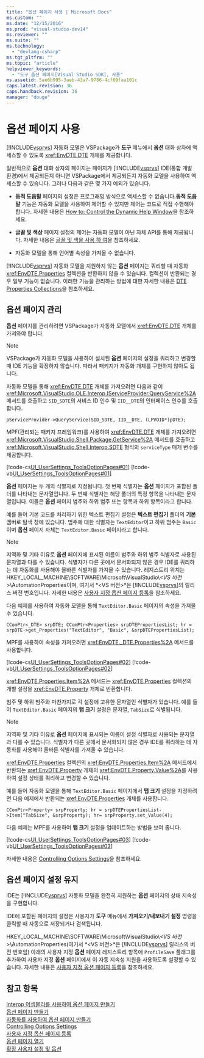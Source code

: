 ```yaml
---
title: "옵션 페이지 사용 | Microsoft Docs"
ms.custom: ""
ms.date: "12/15/2016"
ms.prod: "visual-studio-dev14"
ms.reviewer: ""
ms.suite: ""
ms.technology: 
  - "devlang-csharp"
ms.tgt_pltfrm: ""
ms.topic: "article"
helpviewer_keywords: 
  - "도구 옵션 페이지[Visual Studio SDK], 사용"
ms.assetid: 5ae6b995-3aeb-43a7-9786-4cf69faa101c
caps.latest.revision: 36
caps.handback.revision: 36
manager: "douge"
---
```

# 옵션 페이지 사용
[!INCLUDE[vsprvs](../code-quality/includes/vsprvs_md.md)] 자동화 모델은 VSPackage가 **도구** 메뉴에서 **옵션** 대화 상자에 액세스할 수 있도록 <xref:EnvDTE.DTE> 개체를 제공합니다.  
  
 일반적으로 **옵션** 대화 상자의 페이지는 페이지가 [!INCLUDE[vsprvs](../code-quality/includes/vsprvs_md.md)] IDE\(통합 개발 환경\)에서 제공되든지 아니면 VSPackage에서 제공되든지 자동화 모델을 사용하여 액세스할 수 있습니다. 그러나 다음과 같은 몇 가지 예외가 있습니다.  
  
-   **동적 도움말** 페이지의 설정은 프로그래밍 방식으로 액세스할 수 없습니다.**동적 도움말** 기능은 자동화 모델을 사용하여 제어할 수 있지만 제어는 코드로 직접 수행해야 합니다. 자세한 내용은 [How to: Control the Dynamic Help Window](http://msdn.microsoft.com/ko-kr/7f5777aa-c270-4058-a175-8ce8a4ed25eb)을 참조하세요.  
  
-   **글꼴 및 색상** 페이지 설정의 제어는 자동화 모델이 아닌 자체 API를 통해 제공됩니다. 자세한 내용은 [글꼴 및 색을 사용 하 여](../extensibility/using-fonts-and-colors.md)을 참조하세요.  
  
-   자동화 모델을 통해 언어별 속성을 가져올 수 없습니다.  
  
 [!INCLUDE[vsprvs](../code-quality/includes/vsprvs_md.md)] 자동화 모델을 지원하지 않는 **옵션** 페이지는 쿼리할 때 자동화 <xref:EnvDTE.Properties> 컬렉션을 반환하지 않을 수 있습니다. 컬렉션이 반환되는 경우 일부 기능이 없습니다. 이러한 기능을 관리하는 방법에 대한 자세한 내용은 [DTE Properties Collections](../Topic/DTE%20Properties%20Collections.md)을 참조하세요.  
  
## 옵션 페이지 관리  
 **옵션** 페이지를 관리하려면 VSPackage가 자동화 모델에서 <xref:EnvDTE.DTE> 개체를 가져와야 합니다.  
  
> [!NOTE]
>  VSPackage가 자동화 모델을 사용하여 설치된 **옵션** 페이지의 설정을 쿼리하고 변경할 때 IDE 기능을 확장하지 않습니다. 따라서 패키지가 자동화 개체를 구현하지 않아도 됩니다.  
  
 자동화 모델을 통해 <xref:EnvDTE.DTE> 개체를 가져오려면 다음과 같이 <xref:Microsoft.VisualStudio.OLE.Interop.IServiceProvider.QueryService%2A> 메서드를 호출하고 `SID_SDTE`의 서비스 ID 인수 및 `IID__DTE`의 인터페이스 인수를 호출합니다.  
  
```  
pServiceProvider->QueryService(SID_SDTE, IID__DTE, (LPVOID*)pDTE);  
```  
  
 MPF\(관리되는 패키지 프레임워크\)를 사용하여 <xref:EnvDTE.DTE> 개체를 가져오려면 <xref:Microsoft.VisualStudio.Shell.Package.GetService%2A> 메서드를 호출하고 <xref:Microsoft.VisualStudio.Shell.Interop.SDTE> 형식의 `serviceType` 매개 변수를 제공합니다.  
  
 [!code-cs[UI_UserSettings_ToolsOptionPages#01](../extensibility/internals/codesnippet/CSharp/using-options-pages_1.cs)]
 [!code-vb[UI_UserSettings_ToolsOptionPages#01](../extensibility/internals/codesnippet/VisualBasic/using-options-pages_1.vb)]  
  
 **옵션** 페이지는 두 개의 식별자로 지정됩니다. 첫 번째 식별자는 **옵션** 페이지가 포함된 폴더를 나타내는 문자열입니다. 두 번째 식별자는 해당 폴더의 특정 항목을 나타내는 문자열입니다. 이들은 **옵션** 페이지 범주와 하위 범주 또는 항목과 하위 항목이라고 합니다.  
  
 예를 들어 기본 코드를 처리하기 위한 텍스트 편집기 설정은 **텍스트 편집기** 폴더의 **기본** 멤버로 탐색 창에 있습니다. 범주에 대한 식별자는 `TextEditor`이고 하위 범주는 `Basic`이며 **옵션** 페이지 자체는 `TextEditor.Basic` 페이지라고 합니다.  
  
> [!NOTE]
>  지역화 및 기타 이유로 **옵션** 페이지에 표시된 이름이 범주와 하위 범주 식별자로 사용된 문자열과 다를 수 있습니다. 식별자가 다른 곳에서 문서화되지 않은 경우 IDE를 쿼리하는 데 자동화를 사용해야 올바른 식별자를 가져올 수 있습니다. 레지스트리 위치는 HKEY\_LOCAL\_MACHINE\\SOFTWARE\\Microsoft\\VisualStudio\\*\<VS 버전\>*\\AutomationProperties이며, 여기서 *\<VS 버전\>*은 [!INCLUDE[vsprvs](../code-quality/includes/vsprvs_md.md)]의 릴리스 버전 번호입니다. 자세한 내용은 [사용자 지정 옵션 페이지 등록](../misc/registering-custom-options-pages.md)을 참조하세요.  
  
 다음 예제를 사용하여 자동화 모델을 통해 `TextEditor.Basic` 페이지의 속성을 가져올 수 있습니다.  
  
```  
CComPtr<_DTE> srpDTE; CComPtr<Properties> srpDTEPropertiesList; hr = srpDTE->get_Properties("TextEditor", "Basic", &srpDTEPropertiesList);  
```  
  
 MPF를 사용하여 속성을 가져오려면 <xref:EnvDTE._DTE.Properties%2A> 메서드를 사용합니다.  
  
 [!code-cs[UI_UserSettings_ToolsOptionPages#02](../extensibility/internals/codesnippet/CSharp/using-options-pages_2.cs)]
 [!code-vb[UI_UserSettings_ToolsOptionPages#02](../extensibility/internals/codesnippet/VisualBasic/using-options-pages_2.vb)]  
  
 <xref:EnvDTE.Properties.Item%2A> 메서드는 <xref:EnvDTE.Properties> 컬렉션의 개별 설정을 <xref:EnvDTE.Property> 개체로 반환합니다.  
  
 범주 및 하위 범주와 마찬가지로 각 설정에 고유한 문자열인 식별자가 있습니다. 예를 들어 `TextEditor.Basic` 페이지의 **탭 크기** 설정은 문자열, `TabSize`로 식별됩니다.  
  
> [!NOTE]
>  지역화 및 기타 이유로 **옵션** 페이지에 표시되는 이름이 설정 식별자로 사용되는 문자열과 다를 수 있습니다. 식별자가 다른 곳에서 문서화되지 않은 경우 IDE를 쿼리하는 데 자동화를 사용해야 올바른 식별자를 가져올 수 있습니다.  
  
 <xref:EnvDTE.Properties> 컬렉션의 <xref:EnvDTE.Properties.Item%2A> 메서드에서 반환되는 <xref:EnvDTE.Property> 개체의 <xref:EnvDTE.Property.Value%2A>를 사용하여 설정 상태를 쿼리하고 변경할 수 있습니다.  
  
 예를 들어 자동화 모델을 통해 `TextEditor.Basic` 페이지에서 **탭 크기** 설정을 지정하려면 다음 예제에서 반환되는 <xref:EnvDTE.Properties> 개체를 사용합니다.  
  
```  
CComPtr<Property> srpProperty; hr = srpDTEPropertiesList->Item("TabSize", &srpProperty); hr= srpProperty.set_Value(4);  
```  
  
 다음 예제는 MPF를 사용하여 **탭 크기** 설정을 업데이트하는 방법을 보여 줍니다.  
  
 [!code-cs[UI_UserSettings_ToolsOptionPages#03](../extensibility/internals/codesnippet/CSharp/using-options-pages_3.cs)]
 [!code-vb[UI_UserSettings_ToolsOptionPages#03](../extensibility/internals/codesnippet/VisualBasic/using-options-pages_3.vb)]  
  
 자세한 내용은 [Controlling Options Settings](../Topic/Controlling%20Options%20Settings.md)을 참조하세요.  
  
## 옵션 페이지 설정 유지  
 IDE는 [!INCLUDE[vsprvs](../code-quality/includes/vsprvs_md.md)] 자동화 모델을 완전히 지원하는 **옵션** 페이지의 상태 지속성을 구현합니다.  
  
 IDE에 포함된 페이지의 설정은 사용자가 **도구** 메뉴에서 **가져오기\/내보내기 설정** 명령을 클릭할 때 자동으로 저장되거나 검색됩니다.  
  
 HKEY\_LOCAL\_MACHINE\\SOFTWARE\\Microsoft\\VisualStudio\\*\<VS 버전\>*\\AutomationProperties\(여기서 *\<VS 버전\>*은 [!INCLUDE[vsprvs](../code-quality/includes/vsprvs_md.md)] 릴리스의 버전 번호임\) 아래의 사용자 지정 **옵션** 페이지 레지스트리 항목에 `ProfileSave` 플래그를 추가하여 사용자 지정 **옵션** 페이지에서 이 자동 지속성 지원을 사용하도록 설정할 수 있습니다. 자세한 내용은 [사용자 지정 옵션 페이지 등록](../misc/registering-custom-options-pages.md)을 참조하세요.  
  
## 참고 항목  
 [Interop 어셈블리를 사용하여 옵션 페이지 만들기](../misc/creating-options-pages-by-using-interop-assemblies.md)   
 [옵션 페이지 만들기](../extensibility/internals/creating-options-pages.md)   
 [자동화를 사용하여 옵션 페이지 만들기](../misc/creating-options-pages-by-using-automation.md)   
 [Controlling Options Settings](../Topic/Controlling%20Options%20Settings.md)   
 [사용자 지정 옵션 페이지 등록](../misc/registering-custom-options-pages.md)   
 [옵션 페이지 열기](../misc/opening-an-options-page.md)   
 [확장 사용자 설정 및 옵션](../extensibility/extending-user-settings-and-options.md)
